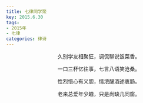 ```yaml
---
title: 七律同学聚
key: 2015.6.30
tags: 
- 2015年 
- 七律
categories: 律诗
---
```


<p align="center">久别学友相聚狂，调侃聊说饭菜香。
</p>
<p align="center">一口三杯忆往事，七言八语笑沧桑。
</p>
<p align="center">性烈悟心有义胆，情浓醒酒述衷肠。
</p>
<p align="center">老来总爱年少趣，只是尚缺几同窗。
</p>

